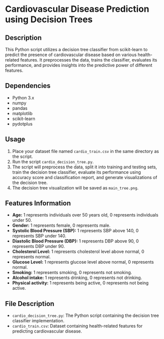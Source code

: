 # Cardiovascular Disease Prediction using Decision Trees

## Description
This Python script utilizes a decision tree classifier from scikit-learn to predict the presence of cardiovascular disease based on various health-related features. It preprocesses the data, trains the classifier, evaluates its performance, and provides insights into the predictive power of different features.

## Dependencies
- Python 3.x
- numpy
- pandas
- matplotlib
- scikit-learn
- pydotplus


## Usage
1. Place your dataset file named `cardio_train.csv` in the same directory as the script.
2. Run the script `cardio_decision_tree.py`.
3. The script will preprocess the data, split it into training and testing sets, train the decision tree classifier, evaluate its performance using accuracy score and classification report, and generate visualizations of the decision tree.
4. The decision tree visualization will be saved as `main_tree.png`.

## Features Information
- **Age:** 1 represents individuals over 50 years old, 0 represents individuals under 50.
- **Gender:** 1 represents female, 0 represents male.
- **Systolic Blood Pressure (SBP):** 1 represents SBP above 140, 0 represents SBP under 140.
- **Diastolic Blood Pressure (DBP):** 1 represents DBP above 90, 0 represents DBP under 90.
- **Cholesterol Level:** 1 represents cholesterol level above normal, 0 represents normal.
- **Glucose Level:** 1 represents glucose level above normal, 0 represents normal.
- **Smoking:** 1 represents smoking, 0 represents not smoking.
- **Alcohol intake:** 1 represents drinking, 0 represents not drinking.
- **Physical activity:** 1 represents being active, 0 represents not being active.

## File Description
- `cardio_decision_tree.py`: The Python script containing the decision tree classifier implementation.
- `cardio_train.csv`: Dataset containing health-related features for predicting cardiovascular disease.

